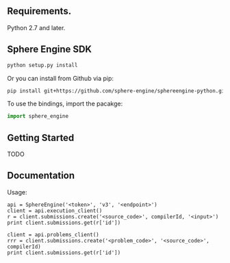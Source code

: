 ## Requirements.
Python 2.7 and later.

## Sphere Engine SDK

```sh
python setup.py install
```

Or you can install from Github via pip:

```sh
pip install git+https://github.com/sphere-engine/sphereengine-python.git
```

To use the bindings, import the pacakge:

```python
import sphere_engine
```


## Getting Started

TODO

## Documentation

Usage:
```from sphere_engine import SphereEngine
api = SphereEngine('<token>', 'v3', '<endpoint>')
client = api.execution_client()
r = client.submissions.create('<source_code>', compilerId, '<input>')
print client.submissions.get(r['id'])

client = api.problems_client()
rrr = client.submissions.create('<problem_code>', '<source_code>', compilerId)
print client.submissions.get(r['id'])
```
